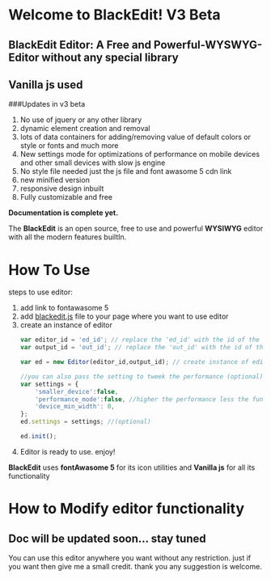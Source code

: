 # Welcome to BlackEdit! V3 Beta 
## BlackEdit Editor: A Free and Powerful-WYSWYG-Editor without any special library 
## Vanilla js used 

###Updates in v3 beta
1. No use of jquery or any other library
2. dynamic element creation and removal
3. lots of data containers for adding/removing value of default colors or style or fonts and much more 
4. New settings mode for optimizations of performance on mobile devices and other small devices with slow js engine
5. No style file needed just the js file and font awasome 5 cdn link
6. new minified version
7. responsive design inbuilt
8. Fully customizable and free


**Documentation is complete yet.**

The **BlackEdit** is an open source, free to use and powerful **WYSIWYG** editor with all the modern features builtIn.


# How To Use
steps to use editor:
1. add link to fontawasome 5 
2. add [blackedit.js](https://github.com/raj457036/BlackEdit/blob/master/v3/blackedit.js) file to your page where you want to use editor
3. create an instance of editor 
    ```javascript
    var editor_id = 'ed_id'; // replace the 'ed_id' with the id of the element where you want to put the editor
    var output_id = 'out_id'; // replace the 'out_id' with the id of the element where you want to put the output html
    
    var ed = new Editor(editor_id,output_id); // create instance of editor with provided editor_id and output_id(optional)

    //you can also pass the setting to tweek the performance (optional)
    var settings = {
        'smaller_device':false,
        'performance_mode':false, //higher the performance less the functionality
        'device_min_width': 0,
    };
    ed.settings = settings; //(optional)

    ed.init();
    ```
4. Editor is ready to use. enjoy!

**BlackEdit** uses **fontAwasome 5** for its icon utilities and **Vanilla js** for all its functionality

# How to Modify editor functionality
## Doc will be updated soon... stay tuned

You can use this editor anywhere you want without any restriction. just if you want then give me a small credit.
thank you any suggestion is welcome.
